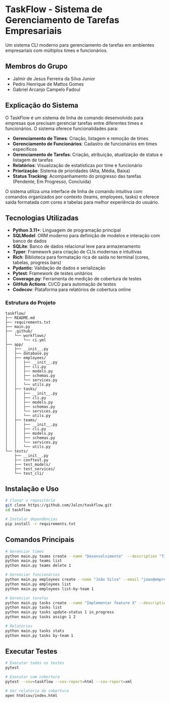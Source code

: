# TaskFlow - Sistema de Gerenciamento de Tarefas Empresariais

Um sistema CLI moderno para gerenciamento de tarefas em ambientes empresariais com múltiplos times e funcionários.

## Membros do Grupo

- Jalmir de Jesus Ferreira da Silva Junior
- Pedro Henrique de Mattos Gomes
- Gabriel Arcanjo Campelo Fadoul

## Explicação do Sistema

O TaskFlow é um sistema de linha de comando desenvolvido para empresas que precisam gerenciar tarefas entre diferentes times e funcionários. O sistema oferece funcionalidades para:

- **Gerenciamento de Times**: Criação, listagem e remoção de times
- **Gerenciamento de Funcionários**: Cadastro de funcionários em times específicos
- **Gerenciamento de Tarefas**: Criação, atribuição, atualização de status e listagem de tarefas
- **Relatórios**: Visualização de estatísticas por time e funcionário
- **Priorização**: Sistema de prioridades (Alta, Média, Baixa)
- **Status Tracking**: Acompanhamento do progresso das tarefas (Pendente, Em Progresso, Concluída)

O sistema utiliza uma interface de linha de comando intuitiva com comandos organizados por contexto (teams, employees, tasks) e oferece saída formatada com cores e tabelas para melhor experiência do usuário.

## Tecnologias Utilizadas

- **Python 3.11+**: Linguagem de programação principal
- **SQLModel**: ORM moderno para definição de modelos e interação com banco de dados
- **SQLite**: Banco de dados relacional leve para armazenamento
- **Typer**: Framework para criação de CLIs modernas e intuitivas
- **Rich**: Biblioteca para formatação rica de saída no terminal (cores, tabelas, progress bars)
- **Pydantic**: Validação de dados e serialização
- **Pytest**: Framework de testes unitários
- **Coverage.py**: Ferramenta de medição de cobertura de testes
- **GitHub Actions**: CI/CD para automação de testes
- **Codecov**: Plataforma para relatórios de cobertura online

### Estrutura do Projeto

```
taskflow/
├── README.md
├── requirements.txt
├── main.py
├── .github/
│   └── workflows/
│       └── ci.yml
├── app/
│   ├── __init__.py
│   ├── database.py
│   ├── employees/
│   │   ├── __init__.py
│   │   ├── cli.py
│   │   ├── models.py
│   │   ├── schemas.py
│   │   └── services.py
│   │   └── utils.py
│   ├── tasks/
│   │   ├── __init__.py
│   │   ├── cli.py
│   │   ├── models.py
│   │   ├── schemas.py
│   │   └── services.py
│   │   └── utils.py
│   ├── teams/
│   │   ├── __init__.py
│   │   ├── cli.py
│   │   ├── models.py
│   │   ├── schemas.py
│   │   └── services.py
│   │   └── utils.py
└── tests/
    ├── __init__.py
    ├── conftest.py
    ├── test_models/
    ├── test_services/
    └── test_cli/
```

## Instalação e Uso

```bash
# Clonar o repositório
git clone https://github.com/Jalzn/taskflow.git
cd taskflow

# Instalar dependências
pip install -r requirements.txt

```

## Comandos Principais

```bash
# Gerenciar times
python main.py teams create --name "Desenvolvimento"  --description "Time de desenvolvimento de software"
python main.py teams list
python main.py teams delete 1

# Gerenciar funcionários
python main.py employees create --name "João Silva" --email "joao@empresa.com" --team 1
python main.py employees list
python main.py employees list-by-team 1

# Gerenciar tarefas
python main.py tasks create --name "Implementar feature X" --description "Descrição detalhada" --team 1 --status 1 --priority high
python main.py tasks list
python main.py tasks update-status 1 in_progress
python main.py tasks assign 1 2

# Relatórios
python main.py tasks stats
python main.py tasks by-team 1
```

## Executar Testes

```bash
# Executar todos os testes
pytest

# Executar com cobertura
pytest --cov=taskflow --cov-report=html --cov-report=xml

# Ver relatório de cobertura
open htmlcov/index.html
```
